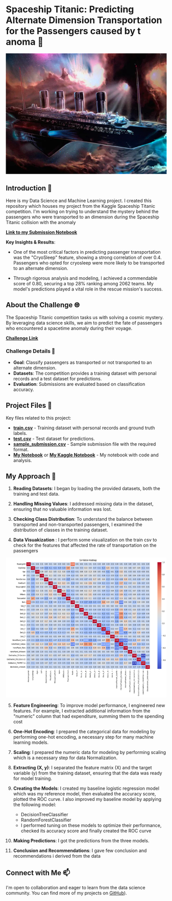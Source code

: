 # Spaceship Titanic: Predicting Alternate Dimension Transportation for the Passengers caused by t anoma 🚀

![Project Image](https://github.com/AmirFARES/Kaggle-Spaceship-Titanic/blob/main/imgs/spaceship.jpg)

## Introduction 🌟
Here is my Data Science and Machine Learning project. I created this repository which houses my project from the Kaggle Spaceship Titanic competition. I'm working on trying to understand the mystery behind the passengers who were transported to an dimension during the Spaceship Titanic collision with the anomaly


[**Link to my Submission Notebook**](https://www.kaggle.com/code/amirfares/spaceship-titanic-weighted-ensemble)

**Key Insights & Results**:

- One of the most critical factors in predicting passenger transportation was the "CryoSleep" feature, showing a strong correlation of over 0.4. Passengers who opted for cryosleep were more likely to be transported to an alternate dimension.

- Through rigorous analysis and modeling, I achieved a commendable score of 0.80, securing a top 28% ranking among 2062 teams. My model's predictions played a vital role in the rescue mission's success.

## About the Challenge 🌐

The Spaceship Titanic competition tasks us with solving a cosmic mystery. By leveraging data science skills, we aim to predict the fate of passengers who encountered a spacetime anomaly during their voyage.

[**Challenge Link**](https://www.kaggle.com/competitions/spaceship-titanic)

### Challenge Details 📝

- **Goal**: Classify passengers as transported or not transported to an alternate dimension.
- **Datasets**: The competition provides a training dataset with personal records and a test dataset for predictions.
- **Evaluation**: Submissions are evaluated based on classification accuracy.

## Project Files 📂

Key files related to this project:

- [**train.csv**](./data/train.csv) - Training dataset with personal records and ground truth labels.
- [**test.csv**](./data/test.csv) - Test dataset for predictions.
- [**sample_submission.csv**](./data/sample_submission.csv) - Sample submission file with the required format.
- [**My Notebook**](./spaceship-titanic-weighted-ensemble.ipynb) or [**My Kaggle Notebook**](https://www.kaggle.com/code/amirfares/spaceship-titanic-weighted-ensemble) - My notebook with code and analysis.

## My Approach 🚀

1. **Reading Datasets**: I began by loading the provided datasets, both the training and test data.

2. **Handling Missing Values**: I addressed missing data in the dataset, ensuring that no valuable information was lost.

3. **Checking Class Distribution**: To understand the balance between transported and non-transported passengers, I examined the distribution of classes in the training dataset.

4. **Data Visuakization** : I perform some visualization on the train csv to check for the features that affected the rate of transportation on the passengers

<img src="https://github.com/AmirFARES/Kaggle-Spaceship-Titanic/blob/main/imgs/correlationHeatmap.png" alt="Line Chart" width="700" height="437">

5. **Feature Engineering**: To improve model performance, I engineered new features. For example, I extracted additional information from the "numeric" column that had expenditure, summing them to the spending cost 

6. **One-Hot Encoding**: I prepared the categorical data for modeling by performing one-hot encoding, a necessary step for many machine learning models.

7. **Scaling**: I prepared the numeric data for modeling by performing scaling which is a necessary step for data Normalization.

8. **Extracting (X, y)**: I separated the feature matrix (X) and the target variable (y) from the training dataset, ensuring that the data was ready for model training.

9. **Creating the Models**: I created my baseline logistic regression model which was my reference model, then evaluated the accuracy score, plotted the ROC curve. I also improved my baseline model by applying the following model:
     - DecisionTreeClassifier
     - RandomForestClassifier
     - I performed tuning on these models to optimize their performance, checked its accuracy score and finally created the ROC curve 

10. **Making Predictions**: I got the predictions from the three models.

11. **Conclusion and Recommendations**: I gave few conclusion and recommendations i derived from the data


## Connect with Me 📫

I'm open to collaboration and eager to learn from the data science community. You can find more of my projects on [GitHub](https://github.com/mikabenson/Space_ship-project)).


